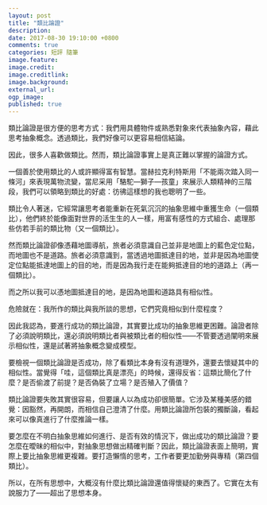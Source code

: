 ```yaml
---
layout: post
title: "類比論證"
description: 
date: 2017-08-30 19:10:00 +0800
comments: true
categories: 短評 隨筆
image.feature: 
image.credit: 
image.creditlink: 
image.background: 
external_url: 
ogp_image: 
published: true
---
```


類比論證是很方便的思考方式：我們用具體物件或熟悉對象來代表抽象內容，藉此思考抽象概念。透過類比，我們好像可以更容易相信結論。

因此，很多人喜歡做類比。然而，類比論證事實上是真正難以掌握的論證方式。

<!--more-->

一個善於使用類比的人或許顯得富有智慧。當赫拉克利特斯用「不能兩次踏入同一條河」來表現萬物流變，當尼采用「駱駝—獅子—孩童」來展示人類精神的三階段，我們可以領略到類比的好處：彷彿這樣想的我也聰明了一些。

類比令人著迷，它經常讓思考者能重新在死氣沉沉的抽象思維中重獲生命（一個類比），他們終於能像面對世界的活生生的人一樣，用富有感性的方式組合、處理那些仿若手前的類比物（又一個類比）。

然而類比論證卻像憑藉地圖導航，旅者必須意識自己並非是地圖上的藍色定位點，而地圖也不是道路。旅者必須意識到，當透過地圖抵達目的地，並非是因為地圖使定位點能抵達地圖上的目的地，而是因為我行走在能夠抵達目的地的道路上（再一個類比）。

而之所以我可以憑地圖抵達目的地，是因為地圖和道路具有相似性。

危險就在：我所作的類比與我所談的思想，它們究竟相似到什麼程度？

因此我認為，要進行成功的類比論證，其實要比成功的抽象思維更困難。論證者除了必須說明類比，還必須說明類比者與被類比者的相似性——不管要透過闡明來展示相似性，還是試著將抽象概念變成模型。

要檢視一個類比論證是否成功，除了看類比本身有沒有道理外，還要去懷疑其中的相似性。當覺得「哇，這個類比真是漂亮」的時候，還得反省：這類比簡化了什麼？是否偷渡了前提？是否偽裝了立場？是否殖入了價值？

類比論證要失敗其實很容易，但要讓人以為成功卻很簡單。它涉及某種美感的錯覺：因豁然，再開朗，而相信自己澄清了什麼。用類比論證所包裝的獨斷論，看起來可以像真進行了什麼推論一樣。

要怎麼在不明白抽象思維如何進行、是否有效的情況下，做出成功的類比論證？要怎麼在曖昧的相似中，對抽象思想做出精確判斷？因此，類比論證表面上簡明，實際上要比抽象思維更複雜。要打造懶惰的思考，工作者要更加勤勞與專精（第四個類比）。

所以，在所有思想中，大概沒有什麼比類比論證還值得懷疑的東西了。它實在太有說服力了——超出了思想本身。
